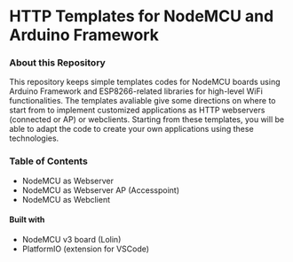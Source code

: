 # HTTP Templates for NodeMCU and Arduino Framework

### About this Repository

This repository keeps simple templates codes for NodeMCU boards using Arduino Framework and ESP8266-related libraries for high-level WiFi functionalities. The templates avaliable give some directions on where to start from to implement customized applications as HTTP webservers (connected or AP) or webclients. Starting from these templates, you will be able to adapt the code to create your own applications using these technologies.

### Table of Contents

* NodeMCU as Webserver
* NodeMCU as Webserver AP (Accesspoint)
* NodeMCU as Webclient

#### Built with

* NodeMCU v3 board (Lolin)
* PlatformIO (extension for VSCode)